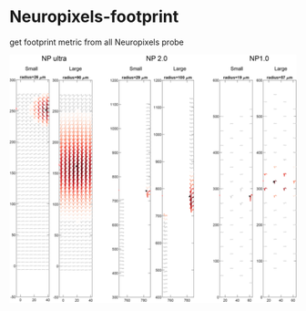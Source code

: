 # Neuropixels-footprint
get footprint metric from all Neuropixels probe

![examples](https://github.com/zhiwen10/Neuropixels-footprint/blob/main/examples.png)
